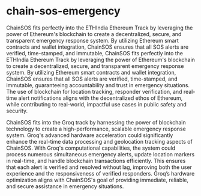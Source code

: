 # chain-sos-emergency
ChainSOS fits perfectly into the ETHIndia Ethereum Track by leveraging the power of Ethereum's blockchain to create a decentralized, secure, and transparent emergency response system. By utilizing Ethereum smart contracts and wallet integration, ChainSOS ensures that all SOS alerts are verified, time-stamped, and immutable, 
ChainSOS fits perfectly into the ETHIndia Ethereum Track by leveraging the power of Ethereum's blockchain to create a decentralized, secure, and transparent emergency response system. By utilizing Ethereum smart contracts and wallet integration, ChainSOS ensures that all SOS alerts are verified, time-stamped, and immutable, guaranteeing accountability and trust in emergency situations. The use of blockchain for location tracking, responder verification, and real-time alert notifications aligns with the decentralized ethos of Ethereum, while contributing to real-world, impactful use cases in public safety and security.

ChainSOS fits into the Groq track by harnessing the power of blockchain technology to create a high-performance, scalable emergency response system. Groq's advanced hardware acceleration could significantly enhance the real-time data processing and geolocation tracking aspects of ChainSOS. With Groq's computational capabilities, the system could process numerous simultaneous emergency alerts, update location markers in real-time, and handle blockchain transactions efficiently. This ensures that each alert is verified and resolved without lag, improving both the user experience and the responsiveness of verified responders. Groq’s hardware optimization aligns with ChainSOS's goal of providing immediate, reliable, and secure assistance in emergency situations.
